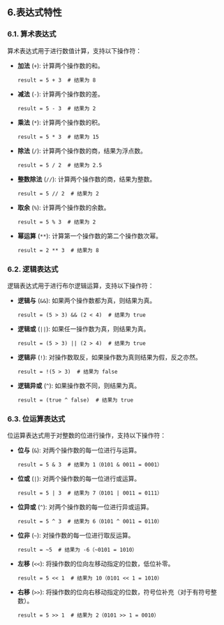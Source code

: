 ## 6.表达式特性

###  6.1. 算术表达式

算术表达式用于进行数值计算，支持以下操作符：

- **加法** (`+`): 计算两个操作数的和。
  ```language
  result = 5 + 3  # 结果为 8
  ```

- **减法** (`-`): 计算两个操作数的差。
  ```language
  result = 5 - 3  # 结果为 2
  ```

- **乘法** (`*`): 计算两个操作数的积。
  ```language
  result = 5 * 3  # 结果为 15
  ```

- **除法** (`/`): 计算两个操作数的商，结果为浮点数。
  ```language
  result = 5 / 2  # 结果为 2.5
  ```

- **整数除法** (`//`): 计算两个操作数的商，结果为整数。
  ```language
  result = 5 // 2  # 结果为 2
  ```

- **取余** (`%`): 计算两个操作数的余数。
  ```language
  result = 5 % 3  # 结果为 2
  ```

- **幂运算** (`**`): 计算第一个操作数的第二个操作数次幂。
  ```language
  result = 2 ** 3  # 结果为 8
  ```

### 6.2. 逻辑表达式

逻辑表达式用于进行布尔逻辑运算，支持以下操作符：

- **逻辑与** (`&&`): 如果两个操作数都为真，则结果为真。
  ```language
  result = (5 > 3) && (2 < 4)  # 结果为 true
  ```

- **逻辑或** (`||`): 如果任一操作数为真，则结果为真。
  ```language
  result = (5 > 3) || (2 > 4)  # 结果为 true
  ```

- **逻辑非** (`!`): 对操作数取反，如果操作数为真则结果为假，反之亦然。
  ```language
  result = !(5 > 3)  # 结果为 false
  ```

- **逻辑异或** (`^`): 如果操作数不同，则结果为真。
  ```language
  result = (true ^ false)  # 结果为 true
  ```

### 6.3. 位运算表达式

位运算表达式用于对整数的位进行操作，支持以下操作符：

- **位与** (`&`): 对两个操作数的每一位进行与运算。
  ```language
  result = 5 & 3  # 结果为 1（0101 & 0011 = 0001）
  ```

- **位或** (`|`): 对两个操作数的每一位进行或运算。
  ```language
  result = 5 | 3  # 结果为 7（0101 | 0011 = 0111）
  ```

- **位异或** (`^`): 对两个操作数的每一位进行异或运算。
  ```language
  result = 5 ^ 3  # 结果为 6（0101 ^ 0011 = 0110）
  ```

- **位非** (`~`): 对操作数的每一位进行取反运算。
  ```language
  result = ~5  # 结果为 -6（~0101 = 1010）
  ```

- **左移** (`<<`): 将操作数的位向左移动指定的位数，低位补零。
  ```language
  result = 5 << 1  # 结果为 10（0101 << 1 = 1010）
  ```

- **右移** (`>>`): 将操作数的位向右移动指定的位数，符号位补充（对于有符号整数）。
  ```language
  result = 5 >> 1  # 结果为 2（0101 >> 1 = 0010）
  ```
